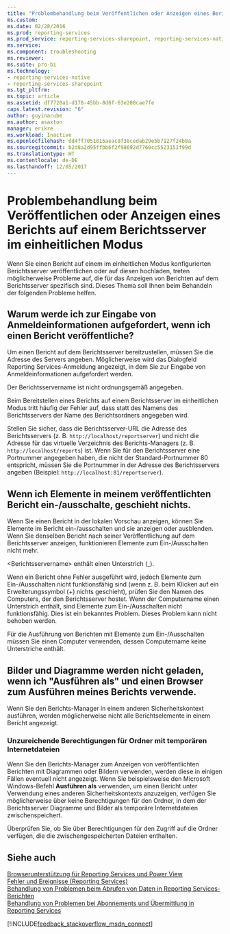 ```yaml
---
title: "Problembehandlung beim Veröffentlichen oder Anzeigen eines Berichts auf einem Berichtsserver im einheitlichen Modus | Microsoft-Dokumentation"
ms.custom: 
ms.date: 02/28/2016
ms.prod: reporting-services
ms.prod_service: reporting-services-sharepoint, reporting-services-native
ms.service: 
ms.component: troubleshooting
ms.reviewer: 
ms.suite: pro-bi
ms.technology:
- reporting-services-native
- reporting-services-sharepoint
ms.tgt_pltfrm: 
ms.topic: article
ms.assetid: df7720a1-d178-45bb-8d6f-63e208cae7fe
caps.latest.revision: "6"
author: guyinacube
ms.author: asaxton
manager: erikre
ms.workload: Inactive
ms.openlocfilehash: dd4ff7051815aeac8f38cedab29e5b7127f24b8a
ms.sourcegitcommit: b2d8a2d95ffbb6f2f98692d7760cc5523151f99d
ms.translationtype: HT
ms.contentlocale: de-DE
ms.lasthandoff: 12/05/2017
---
```

# <a name="troubleshoot-publishing-or-viewing-a-report-on-a-native-mode-report-server"></a>Problembehandlung beim Veröffentlichen oder Anzeigen eines Berichts auf einem Berichtsserver im einheitlichen Modus
  
  
  
Wenn Sie einen Bericht auf einem im einheitlichen Modus konfigurierten Berichtsserver veröffentlichen oder auf diesen hochladen, treten möglicherweise Probleme auf, die für das Anzeigen von Berichten auf dem Berichtsserver spezifisch sind. Dieses Thema soll Ihnen beim Behandeln der folgenden Probleme helfen.   
  
## <a name="why-am-i-being-prompted-for-credentials-when-i-publish-a-report"></a>Warum werde ich zur Eingabe von Anmeldeinformationen aufgefordert, wenn ich einen Bericht veröffentliche?  
Um einen Bericht auf dem Berichtsserver bereitzustellen, müssen Sie die Adresse des Servers angeben. Möglicherweise wird das Dialogfeld Reporting Services-Anmeldung angezeigt, in dem Sie zur Eingabe von Anmeldeinformationen aufgefordert werden.   
  
Der Berichtsservername ist nicht ordnungsgemäß angegeben.  
  
  
Beim Bereitstellen eines Berichts auf einem Berichtsserver im einheitlichen Modus tritt häufig der Fehler auf, dass statt des Namens des Berichtsservers der Name des Berichtsordners angegeben wird.   
  
Stellen Sie sicher, dass die Berichtsserver-URL die Adresse des Berichtsservers (z. B. `http://localhost/reportserver`) und nicht die Adresse für das virtuelle Verzeichnis des Berichts-Managers (z. B. `http://localhost/reports`) ist. Wenn Sie für den Berichtsserver eine Portnummer angegeben haben, die nicht der Standard-Portnummer 80 entspricht, müssen Sie die Portnummer in der Adresse des Berichtsservers angeben (Beispiel: `http://localhost:81/reportserver`).   
  
 ## <a name="nothing-happens-when-i-toggle-items-in-my-published-report"></a>Wenn ich Elemente in meinem veröffentlichten Bericht ein-/ausschalte, geschieht nichts.  
  Wenn Sie einen Bericht in der lokalen Vorschau anzeigen, können Sie Elemente im Bericht ein-/ausschalten und sie anzeigen oder ausblenden. Wenn Sie denselben Bericht nach seiner Veröffentlichung auf dem Berichtsserver anzeigen, funktionieren Elemente zum Ein-/Ausschalten nicht mehr.   
  
\<Berichtsservername> enthält einen Unterstrich (_).  
  
Wenn ein Bericht ohne Fehler ausgeführt wird, jedoch Elemente zum Ein-/Ausschalten nicht funktionsfähig sind (wenn z. B. beim Klicken auf ein Erweiterungssymbol (+) nichts geschieht), prüfen Sie den Namen des Computers, der den Berichtsserver hostet. Wenn der Computername einen Unterstrich enthält, sind Elemente zum Ein-/Ausschalten nicht funktionsfähig. Dies ist ein bekanntes Problem. Dieses Problem kann nicht behoben werden.   
  
Für die Ausführung von Berichten mit Elemente zum Ein-/Ausschalten müssen Sie einen Computer verwenden, dessen Computername keine Unterstriche enthält.  
  
## <a name="images-and-charts-do-not-load-when-i-use-run-as-and-a-browser-to-run-my-report"></a>Bilder und Diagramme werden nicht geladen, wenn ich "Ausführen als" und einen Browser zum Ausführen meines Berichts verwende.  
Wenn Sie den Berichts-Manager in einem anderen Sicherheitskontext ausführen, werden möglicherweise nicht alle Berichtselemente in einem Bericht angezeigt.   
  
### <a name="insufficient-permissions-on-internet-temporary-file-folders"></a>Unzureichende Berechtigungen für Ordner mit temporären Internetdateien  
  
Wenn Sie den Berichts-Manager zum Anzeigen von veröffentlichten Berichten mit Diagrammen oder Bildern verwenden, werden diese in einigen Fällen eventuell nicht angezeigt. Wenn Sie beispielsweise den Microsoft Windows-Befehl **Ausführen als** verwenden, um einen Bericht unter Verwendung eines anderen Sicherheitskontexts anzuzeigen, verfügen Sie möglicherweise über keine Berechtigungen für den Ordner, in dem der Berichtsserver Diagramme und Bilder als temporäre Internetdateien zwischenspeichert.   
  
Überprüfen Sie, ob Sie über Berechtigungen für den Zugriff auf die Ordner verfügen, die die zwischengespeicherten Dateien enthalten.   
    
## <a name="see-also"></a>Siehe auch  
[Browserunterstützung für Reporting Services und Power View](../../reporting-services/browser-support-for-reporting-services-and-power-view.md)  
[Fehler und Ereignisse (Reporting Services)](../../reporting-services/troubleshooting/errors-and-events-reference-reporting-services.md)  
[Behandlung von Problemen beim Abrufen von Daten in Reporting Services-Berichten](../../reporting-services/troubleshooting/troubleshoot-data-retrieval-issues-with-reporting-services-reports.md)  
[Behandlung von Problemen bei Abonnements und Übermittlung in Reporting Services](../../reporting-services/troubleshooting/troubleshoot-reporting-services-subscriptions-and-delivery.md)  
  
  

[!INCLUDE[feedback_stackoverflow_msdn_connect](../../includes/feedback-stackoverflow-msdn-connect.md)]

